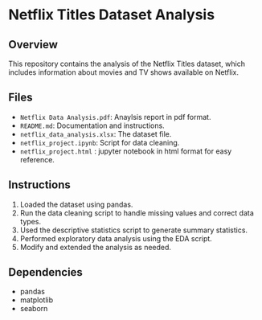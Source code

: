 # Netflix Titles Dataset Analysis

## Overview
This repository contains the analysis of the Netflix Titles dataset, which includes information about movies and TV shows available on Netflix.

## Files
- `Netflix Data Analysis.pdf`: Anaylsis report in pdf format.
- `README.md`: Documentation and instructions.
- `netflix_data_analysis.xlsx`: The dataset file.
- `netflix_project.ipynb`: Script for data cleaning.
- `netflix_project.html` : jupyter notebook in html format for easy reference.


## Instructions
1. Loaded the dataset using pandas.
2. Run the data cleaning script to handle missing values and correct data types.
3. Used the descriptive statistics script to generate summary statistics.
4. Performed exploratory data analysis using the EDA script.
5. Modify and extended the analysis as needed.

## Dependencies
- pandas
- matplotlib
- seaborn
